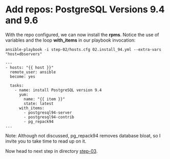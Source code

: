 Add repos: PostgreSQL Versions 9.4 and 9.6
================

With the repo configured, we can now install the **rpms**. Notice the use of variables and the loop **with\_items** in our playbook invocation:

	ansible-playbook -i step-02/hosts.cfg 02.install_94.yml --extra-vars "host=dbservers"

``` ansible
---
- hosts: "{{ host }}"
  remote_user: ansible
  become: yes
 
  tasks:
    - name: install PostgreSQL version 9.4
      yum:
        name: "{{ item }}"
        state: latest
      with_items:
        - postgresql94-server
        - postgresql94-contrib
        - pg_repack94
...
```
Note: Although not discussed, pg\_repack94 removes database bloat, so I invite you to take time to read up on it.

Now head to next step in directory [step-03](https://github.com/4orbit/ansible-PG-tuto/tree/master/step-03).
